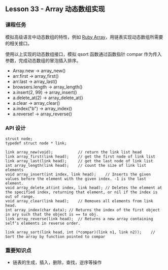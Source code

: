 

## Lesson 33 - Array 动态数组实现

### 课程任务
模拟高级语言中动态数组的特性，例如 [Ruby Array](http://ruby-doc.org/core-2.0/Array.html)，用链表实现动态数组所需要的相关接口。

使用以上实现的动态数组接口，模拟 qsort 函数通过函数指针 compar 作为传入参数，完成动态数组的冒泡插入排序。

* Array.new -> array_new()
* arr.first -> array_first()
* arr.last -> array_last()
* browsers.length -> array_length()
* a.insert(2, 99) -> array_insert()
* a.delete_at(2)   -> array_delete_at()
* a.clear  -> array_clear()
* a.index("b") -> array_index()
* a.reverse!  -> array_reverse()

### API 设计

	struct node;
	typedef struct node * link;

	link array_new(void);			// return the link list head
	link array_first(link head);	// get the first node of link list
	link array_last(link head);		// get the last node of link list
	int array_length(link head);	// count the size of link list elements
	void array_insert(int index, link head);	// Inserts the given values before the element with the given index. -1 is the last element.
	void array_delete_at(int index, link head);	// Deletes the element at the specified index, returning that element, or nil if the index is out of range.
	void array_clear(link head); 	// Removes all elements from link head.
	int array_index(char data);	// Returns the index of the first object in ary such that the object is == to obj.
	link array_reverse(link head);	// Returns a new array containing self‘s elements in reverse order.	

	link array_sort(link head, int (*compar)(link n1, link n2));	// Sort the array by function pointed to compar


### 重要知识点
* 链表的生成，插入，删除，查找，逆序等操作
